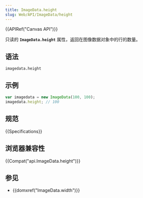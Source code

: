 ```yaml
---
title: ImageData.height
slug: Web/API/ImageData/height
---
```


{{APIRef("Canvas API")}}

只读的 **`ImageData.height`** 属性，返回在图像数据对象中的行的数量。

## 语法

```plain
imagedata.height
```

## 示例

```js
var imagedata = new ImageData(100, 100);
imagedata.height; // 100
```

## 规范

{{Specifications}}

## 浏览器兼容性

{{Compat("api.ImageData.height")}}

## 参见

- {{domxref("ImageData.width")}}
